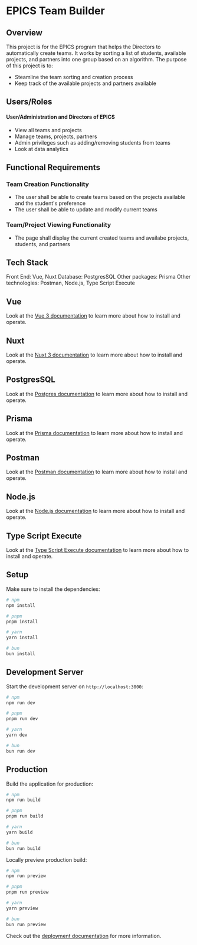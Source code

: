 # EPICS Team Builder 

## Overview

This project is for the EPICS program that helps the Directors to automatically create teams. 
It works by sorting a list of students, available projects, and partners into one group based on an algorithm.
The purpose of this project is to:

- Steamline the team sorting and creation process
- Keep track of the available projects and partners available

## Users/Roles

#### User/Administration and Directors of EPICS

- View all teams and projects
- Manage teams, projects, partners
- Admin privileges such as adding/removing students from teams
- Look at data analytics


## Functional Requirements

### Team Creation Functionality

- The user shall be able to create teams based on the projects available and the student's preference
- The user shall be able to update and modify current teams 

### Team/Project Viewing Functionality

- The page shall display the current created teams and availabe projects, students, and partners


## Tech Stack

Front End: Vue, Nuxt
Database: PostgresSQL
Other packages: Prisma
Other technologies: Postman, Node.js, Type Script Execute

## Vue

Look at the [Vue 3 documentation](https://vuejs.org/guide/introduction.html) to learn more about how to install and operate.

## Nuxt

Look at the [Nuxt 3 documentation](https://nuxt.com/docs/getting-started/introduction) to learn more about how to install and operate.

## PostgresSQL

Look at the [Postgres documentation](https://www.postgresql.org/docs/) to learn more about how to install and operate.

## Prisma

Look at the [Prisma documentation](https://www.prisma.io/docs) to learn more about how to install and operate.

## Postman

Look at the [Postman documentation](https://learning.postman.com/docs/introduction/overview/) to learn more about how to install and operate.

## Node.js

Look at the [Node.js documentation](https://nodejs.org/docs/latest/api/) to learn more about how to install and operate.

## Type Script Execute

Look at the [Type Script Execute documentation](https://tsx.is/getting-started) to learn more about how to install and operate.

## Setup

Make sure to install the dependencies:

```bash
# npm
npm install

# pnpm
pnpm install

# yarn
yarn install

# bun
bun install
```

## Development Server

Start the development server on `http://localhost:3000`:

```bash
# npm
npm run dev

# pnpm
pnpm run dev

# yarn
yarn dev

# bun
bun run dev
```

## Production

Build the application for production:

```bash
# npm
npm run build

# pnpm
pnpm run build

# yarn
yarn build

# bun
bun run build
```

Locally preview production build:

```bash
# npm
npm run preview

# pnpm
pnpm run preview

# yarn
yarn preview

# bun
bun run preview
```

Check out the [deployment documentation](https://nuxt.com/docs/getting-started/deployment) for more information.

